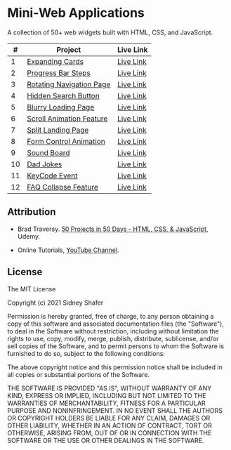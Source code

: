 # Mini-Web Applications
A collection of 50+ web widgets built with HTML, CSS, and JavaScript.

| # | Project | Live Link |
|---|---------|-----------|
| 1 | [Expanding Cards](01_expanding_cards) | [Live Link](https://codepen.io/sidneyshafer/pen/qBwqVWp) |
| 2 | [Progress Bar Steps](02_progress_bar_steps) | [Live Link](https://codepen.io/sidneyshafer/pen/oNOYoNd) |
| 3 | [Rotating Navigation Page](03_rotating_navigation) | [Live Link](https://codepen.io/sidneyshafer/pen/poBNdWR) |
| 4 | [Hidden Search Button](04_hidden_search) | [Live Link](https://codepen.io/sidneyshafer/pen/GRLNOMb) |
| 5 | [Blurry Loading Page](05_blurry_loading) | [Live Link](https://codepen.io/sidneyshafer/pen/ExJNbbE) |
| 6 | [Scroll Animation Feature](06_scroll_animation) | [Live Link](https://codepen.io/sidneyshafer/pen/bGJBYaE) |
| 7 | [Split Landing Page](07_split_landing) | [Live Link](https://codepen.io/sidneyshafer/pen/rNbWYpY) |
| 8 | [Form Control Animation](08_form_wave_animation) | [Live Link](https://codepen.io/sidneyshafer/pen/vYMyWpM) |
| 9 | [Sound Board](09_sound_board) | [Live Link](https://codepen.io/sidneyshafer/pen/bGJBYLE) |
| 10 | [Dad Jokes](10_dad_jokes) | [Live Link](https://codepen.io/sidneyshafer/pen/NWmbwMr) |
| 11 | [KeyCode Event](11_event_keycodes) | [Live Link](https://codepen.io/sidneyshafer/pen/xxeRPJa) |
| 12 | [FAQ Collapse Feature](12_faq_collapse) | [Live Link](https://codepen.io/sidneyshafer/pen/vYMyWzq) |

## Attribution
- Brad Traversy. [50 Projects in 50 Days - HTML, CSS, & JavaScript](https://www.udemy.com/share/103Pje3@Lq4F8ewacITHqLa1UK00fWSmGH90VrunBtRAE-1L_nOCRBCcdhwapUemDKuHjil_PQ==/), Udemy.

- Online Tutorials, [YouTube Channel](https://www.youtube.com/@OnlineTutorialsYT/featured).

## License
The MIT License

Copyright (c) 2021 Sidney Shafer

Permission is hereby granted, free of charge, to any person obtaining a copy of this software and associated documentation files (the "Software"), to deal in the Software without restriction, including without limitation the rights to use, copy, modify, merge, publish, distribute, sublicense, and/or sell copies of the Software, and to permit persons to whom the Software is furnished to do so, subject to the following conditions:

The above copyright notice and this permission notice shall be included in all copies or substantial portions of the Software.

THE SOFTWARE IS PROVIDED "AS IS", WITHOUT WARRANTY OF ANY KIND, EXPRESS OR IMPLIED, INCLUDING BUT NOT LIMITED TO THE WARRANTIES OF MERCHANTABILITY, FITNESS FOR A PARTICULAR PURPOSE AND NONINFRINGEMENT. IN NO EVENT SHALL THE AUTHORS OR COPYRIGHT HOLDERS BE LIABLE FOR ANY CLAIM, DAMAGES OR OTHER LIABILITY, WHETHER IN AN ACTION OF CONTRACT, TORT OR OTHERWISE, ARISING FROM, OUT OF OR IN CONNECTION WITH THE SOFTWARE OR THE USE OR OTHER DEALINGS IN THE SOFTWARE.

